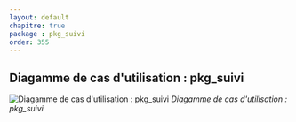 ```yaml
---
layout: default
chapitre: true
package : pkg_suivi
order: 355
---
```


## Diagamme de cas d'utilisation : pkg_suivi

![Diagamme de cas d'utilisation : pkg_suivi](/prototype/diagrammes/pkg_suivi/uses_cases_pkg_suivi.svg)
*Diagamme de cas d'utilisation : pkg_suivi*